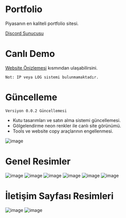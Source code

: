 # Portfolio

Piyasanın en kaliteli portfolio sitesi.

[Discord Sunucusu](https://discord.gg/URRdEevccN)


# Canlı Demo

[Website Önizlemesi](https://harmonydc.xyz) kısmından ulaşabilirsini.

```Not: IP veya LOG sistemi bulunmamaktadır.```

# Güncelleme

```Versiyon 0.0.2 Güncellemesi```

- Kutu tasarımları ve satın alma sistemi güncellemesi.
- Gölgelendirme neon renkler ile canlı site görünümü.
- Tools ve website copy araçlarının engellenmesi.

![image](https://user-images.githubusercontent.com/60463845/236603207-872d1378-5f11-48de-9b04-da9d270b385d.png)



# Genel Resimler
![image](https://user-images.githubusercontent.com/60463845/235286700-92e05109-c223-4b8e-bf52-21c2c66f5a58.png)
![image](https://user-images.githubusercontent.com/60463845/235286708-f2b19785-4919-4729-887e-a47a1d2f46f7.png)
![image](https://user-images.githubusercontent.com/60463845/235286715-176d2466-0c57-429e-9f86-95aad2fa075f.png)
![image](https://user-images.githubusercontent.com/60463845/235286723-6145779f-b34c-4f52-9c0b-3496d593a29e.png)
![image](https://user-images.githubusercontent.com/60463845/235286730-efd84464-c8f6-435b-a041-a491b698af1a.png)
![image](https://user-images.githubusercontent.com/60463845/235286740-9484e0bb-1db2-4193-b226-71aa2bf6e1a0.png)

# İletişim Sayfası Resimleri

![image](https://user-images.githubusercontent.com/60463845/235286774-e3a617e7-ee75-424a-afd8-988d99503b9c.png)
![image](https://user-images.githubusercontent.com/60463845/235286780-ead37497-3611-4268-a7c9-ca57dc82708c.png)
